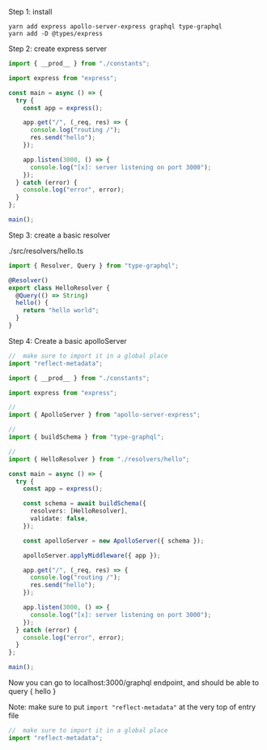 Step 1: install

```
yarn add express apollo-server-express graphql type-graphql
yarn add -D @types/express
```

Step 2: create express server

```ts
import { __prod__ } from "./constants";

import express from "express";

const main = async () => {
  try {
    const app = express();

    app.get("/", (_req, res) => {
      console.log("routing /");
      res.send("hello");
    });

    app.listen(3000, () => {
      console.log("[x]: server listening on port 3000");
    });
  } catch (error) {
    console.log("error", error);
  }
};

main();
```

Step 3: create a basic resolver

./src/resolvers/hello.ts

```ts
import { Resolver, Query } from "type-graphql";

@Resolver()
export class HelloResolver {
  @Query(() => String)
  hello() {
    return "hello world";
  }
}
```

Step 4: Create a basic apolloServer

```ts
//  make sure to import it in a global place
import "reflect-metadata";

import { __prod__ } from "./constants";

import express from "express";

//
import { ApolloServer } from "apollo-server-express";

//
import { buildSchema } from "type-graphql";

//
import { HelloResolver } from "./resolvers/hello";

const main = async () => {
  try {
    const app = express();

    const schema = await buildSchema({
      resolvers: [HelloResolver],
      validate: false,
    });

    const apolloServer = new ApolloServer({ schema });

    apolloServer.applyMiddleware({ app });

    app.get("/", (_req, res) => {
      console.log("routing /");
      res.send("hello");
    });

    app.listen(3000, () => {
      console.log("[x]: server listening on port 3000");
    });
  } catch (error) {
    console.log("error", error);
  }
};

main();
```

Now you can go to localhost:3000/graphql endpoint, and should be able to query { hello }

Note:
make sure to put `import "reflect-metadata"` at the very top of entry file

```ts
//  make sure to import it in a global place
import "reflect-metadata";
```
